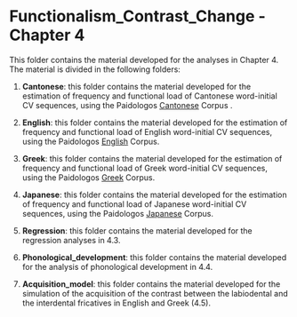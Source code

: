 # Functionalism_Contrast_Change - Chapter 4
  
This folder contains the material developed for the analyses in Chapter 4. The material is divided in the following folders:

1. **Cantonese**: this folder contains the material developed for the estimation of frequency and functional load of Cantonese word-initial CV sequences, using the Paidologos [Cantonese](https://phonbank.talkbank.org/access/Chinese/Cantonese/PaidoCantonese.html) Corpus .

2. **English**: this folder contains the material developed for the estimation of frequency and functional load of English word-initial CV sequences, using the Paidologos [English](https://phonbank.talkbank.org/access/Eng-NA/PaidoEnglish.html) Corpus.

3. **Greek**: this folder contains the material developed for the estimation of frequency and functional load of Greek word-initial CV sequences, using the Paidologos [Greek](https://phonbank.talkbank.org/access/Other/Greek/PaidoGreek) Corpus.

4. **Japanese**: this folder contains the material developed for the estimation of frequency and functional load of Japanese word-initial CV sequences, using the Paidologos [Japanese](https://phonbank.talkbank.org/access/Japanese/PaidoJapanese.html) Corpus.

5. **Regression**: this folder contains the material developed for the regression analyses in 4.3.

6. **Phonological_development**: this folder contains the material developed for the analysis of phonological development in 4.4.

7. **Acquisition_model**: this folder contains the material developed for the simulation of the acquisition of the contrast between the labiodental and the interdental fricatives in English and Greek (4.5). 
